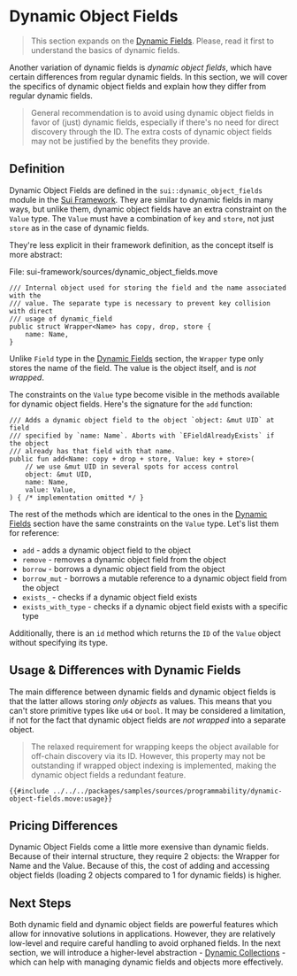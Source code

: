 # Dynamic Object Fields

> This section expands on the [Dynamic Fields](./dynamic-fields.md). Please, read it first to understand the basics of dynamic fields.

Another variation of dynamic fields is _dynamic object fields_, which have certain differences from regular dynamic fields. In this section, we will cover the specifics of dynamic object fields and explain how they differ from regular dynamic fields.

> General recommendation is to avoid using dynamic object fields in favor of (just) dynamic fields, especially if there's no need for direct discovery through the ID. The extra costs of dynamic object fields may not be justified by the benefits they provide.

## Definition

Dynamic Object Fields are defined in the `sui::dynamic_object_fields` module in the [Sui Framework](./sui-framework.md). They are similar to dynamic fields in many ways, but unlike them, dynamic object fields have an extra constraint on the `Value` type. The `Value` must have a combination of `key` and `store`, not just `store` as in the case of dynamic fields.

They're less explicit in their framework definition, as the concept itself is more abstract:

File: sui-framework/sources/dynamic_object_fields.move

```move
/// Internal object used for storing the field and the name associated with the
/// value. The separate type is necessary to prevent key collision with direct
/// usage of dynamic_field
public struct Wrapper<Name> has copy, drop, store {
    name: Name,
}
```

Unlike `Field` type in the [Dynamic Fields](./dynamic-fields.md#definition) section, the `Wrapper` type only stores the name of the field. The value is the object itself, and is _not wrapped_.

The constraints on the `Value` type become visible in the methods available for dynamic object fields. Here's the signature for the `add` function:

```move
/// Adds a dynamic object field to the object `object: &mut UID` at field
/// specified by `name: Name`. Aborts with `EFieldAlreadyExists` if the object
/// already has that field with that name.
public fun add<Name: copy + drop + store, Value: key + store>(
    // we use &mut UID in several spots for access control
    object: &mut UID,
    name: Name,
    value: Value,
) { /* implementation omitted */ }
```

The rest of the methods which are identical to the ones in the [Dynamic Fields](./dynamic-fields.md#usage) section have the same constraints on the `Value` type. Let's list them for reference:

- `add` - adds a dynamic object field to the object
- `remove` - removes a dynamic object field from the object
- `borrow` - borrows a dynamic object field from the object
- `borrow_mut` - borrows a mutable reference to a dynamic object field from the object
- `exists_` - checks if a dynamic object field exists
- `exists_with_type` - checks if a dynamic object field exists with a specific type

Additionally, there is an `id` method which returns the `ID` of the `Value` object without specifying its type.

## Usage & Differences with Dynamic Fields

The main difference between dynamic fields and dynamic object fields is that the latter allows storing _only objects_ as values. This means that you can't store primitive types like `u64` or `bool`. It may be considered a limitation, if not for the fact that dynamic object fields are _not wrapped_ into a separate object.

> The relaxed requirement for wrapping keeps the object available for off-chain discovery via its ID. However, this property may not be outstanding if wrapped object indexing is implemented, making the dynamic object fields a redundant feature.

```move
{{#include ../../../packages/samples/sources/programmability/dynamic-object-fields.move:usage}}
```

## Pricing Differences

Dynamic Object Fields come a little more exensive than dynamic fields. Because of their internal structure, they require 2 objects: the Wrapper for Name and the Value. Because of this, the cost of adding and accessing object fields (loading 2 objects compared to 1 for dynamic fields) is higher.

## Next Steps

Both dynamic field and dynamic object fields are powerful features which allow for innovative solutions in applications. However, they are relatively low-level and require careful handling to avoid orphaned fields. In the next section, we will introduce a higher-level abstraction - [Dynamic Collections](./dynamic-collections.md) - which can help with managing dynamic fields and objects more effectively.
